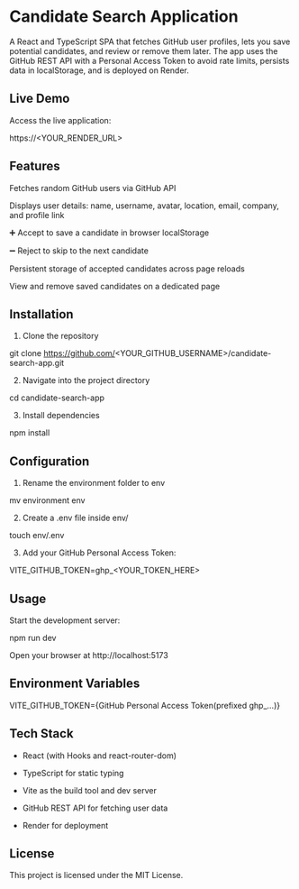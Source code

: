 # Candidate Search Application

A React and TypeScript SPA that fetches GitHub user profiles, lets you save potential candidates, and review or remove them later. The app uses the GitHub REST API with a Personal Access Token to avoid rate limits, persists data in localStorage, and is deployed on Render.



## Live Demo

Access the live application:

https://<YOUR_RENDER_URL>



## Features

Fetches random GitHub users via GitHub API

Displays user details: name, username, avatar, location, email, company, and profile link

➕ Accept to save a candidate in browser localStorage

➖ Reject to skip to the next candidate

Persistent storage of accepted candidates across page reloads

View and remove saved candidates on a dedicated page




## Installation

1. Clone the repository

git clone https://github.com/<YOUR_GITHUB_USERNAME>/candidate-search-app.git

2. Navigate into the project directory

cd candidate-search-app

3. Install dependencies

npm install



## Configuration

1. Rename the environment folder to env

mv environment env

2. Create a .env file inside env/

touch env/.env

3. Add your GitHub Personal Access Token:

VITE_GITHUB_TOKEN=ghp_<YOUR_TOKEN_HERE>



## Usage

Start the development server:

npm run dev

Open your browser at http://localhost:5173



## Environment Variables

VITE_GITHUB_TOKEN={GitHub Personal Access Token(prefixed ghp_…)}



## Tech Stack

- React (with Hooks and react-router-dom)

- TypeScript for static typing

- Vite as the build tool and dev server

- GitHub REST API for fetching user data

- Render for deployment



## License

This project is licensed under the MIT License.